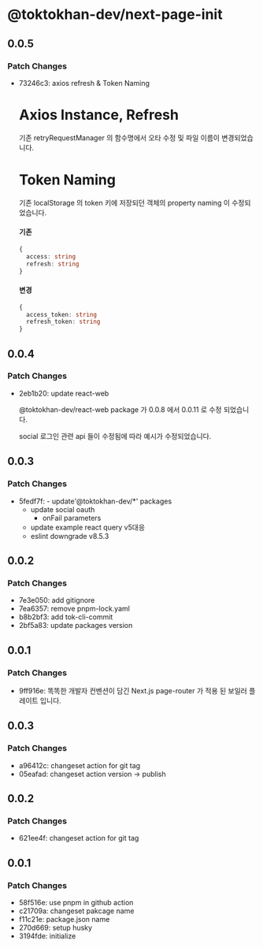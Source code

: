 # @toktokhan-dev/next-page-init

## 0.0.5

### Patch Changes

- 73246c3: axios refresh & Token Naming

  # Axios Instance, Refresh

  기존 retryRequestManager 의 함수명에서 오타 수정 및 파일 이름이 변경되었습니다.

  # Token Naming

  기존 localStorage 의 token 키에 저장되던 객체의 property naming 이 수정되었습니다.

  #### 기존

  ```ts
  {
    access: string
    refresh: string
  }
  ```

  #### 변경

  ```ts
  {
    access_token: string
    refresh_token: string
  }
  ```

## 0.0.4

### Patch Changes

- 2eb1b20: update react-web

  @toktokhan-dev/react-web package 가 0.0.8 에서 0.0.11 로 수정 되었습니다.

  social 로그인 관련 api 들이 수정됨에 따라 예시가 수정되었습니다.

## 0.0.3

### Patch Changes

- 5fedf7f: - update'@toktokhan-dev/\*' packages
  - update social oauth
    - onFail parameters
  - update example react query v5대응
  - eslint downgrade v8.5.3

## 0.0.2

### Patch Changes

- 7e3e050: add gitignore
- 7ea6357: remove pnpm-lock.yaml
- b8b2bf3: add tok-cli-commit
- 2bf5a83: update packages version

## 0.0.1

### Patch Changes

- 9ff916e: 똑똑한 개발자 컨벤션이 담긴 Next.js page-router 가 적용 된 보일러 플레이트 입니다.

## 0.0.3

### Patch Changes

- a96412c: changeset action for git tag
- 05eafad: changeset action version -> publish

## 0.0.2

### Patch Changes

- 621ee4f: changeset action for git tag

## 0.0.1

### Patch Changes

- 58f516e: use pnpm in github action
- c21709a: changeset pakcage name
- f11c21e: package.json name
- 270d669: setup husky
- 3194fde: initialize
